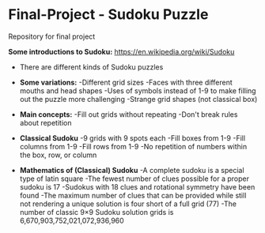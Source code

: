 # Final-Project - Sudoku Puzzle

Repository for final project

**Some introductions to Sudoku:**
https://en.wikipedia.org/wiki/Sudoku
* There are different kinds of Sudoku puzzles
* **Some variations:**
  -Different grid sizes
  -Faces with three different mouths and head shapes
  -Uses of symbols instead of 1-9 to make filling out the puzzle more challenging
  -Strange grid shapes (not classical box)

* **Main concepts:**
  -Fill out grids without repeating
  -Don't break rules about repetition

* **Classical Sudoku**
  -9 grids with 9 spots each
  -Fill boxes from 1-9
  -Fill columns from 1-9
  -Fill rows from 1-9
  -No repetition of numbers within the box, row, or column
  
* **Mathematics of (Classical) Sudoku**
  -A complete sudoku is a special type of latin square
  -The fewest number of clues possible for a proper sudoku is 17
  -Sudokus with 18 clues and rotational symmetry have been found
  -The maximum number of clues that can be provided while still not rendering a unique solution is four short of a full grid (77)
  -The number of classic 9×9 Sudoku solution grids is 6,670,903,752,021,072,936,960
